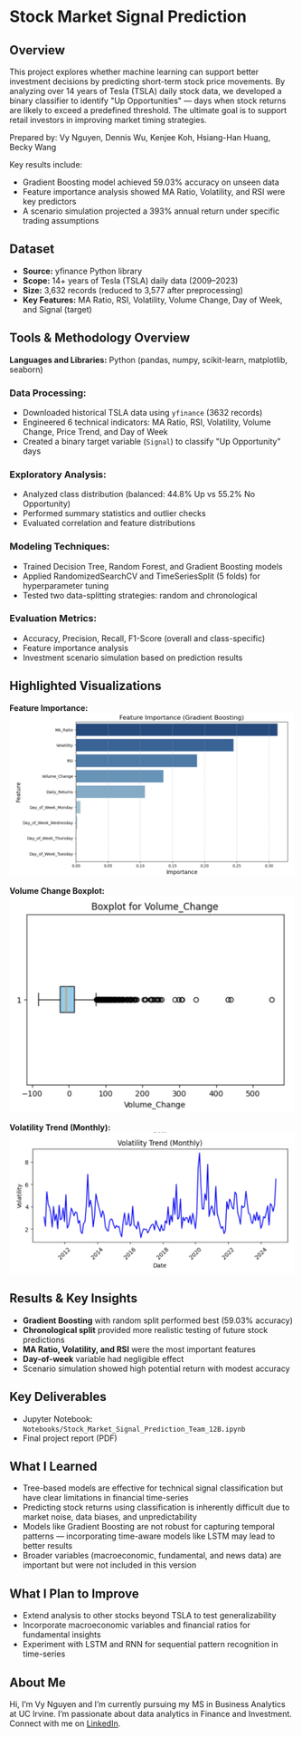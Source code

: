 
# Stock Market Signal Prediction

## Overview
This project explores whether machine learning can support better investment decisions by predicting short-term stock price movements. By analyzing over 14 years of Tesla (TSLA) daily stock data, we developed a binary classifier to identify "Up Opportunities" — days when stock returns are likely to exceed a predefined threshold. The ultimate goal is to support retail investors in improving market timing strategies.

Prepared by: Vy Nguyen, Dennis Wu, Kenjee Koh, Hsiang-Han Huang, Becky Wang

Key results include:
- Gradient Boosting model achieved 59.03% accuracy on unseen data
- Feature importance analysis showed MA Ratio, Volatility, and RSI were key predictors
- A scenario simulation projected a 393% annual return under specific trading assumptions

## Dataset
- **Source:** yfinance Python library
- **Scope:** 14+ years of Tesla (TSLA) daily data (2009–2023)
- **Size:** 3,632 records (reduced to 3,577 after preprocessing)
- **Key Features:** MA Ratio, RSI, Volatility, Volume Change, Day of Week, and Signal (target)

## Tools & Methodology Overview
**Languages and Libraries:** Python (pandas, numpy, scikit-learn, matplotlib, seaborn)

### Data Processing:
- Downloaded historical TSLA data using `yfinance` (3632 records)
- Engineered 6 technical indicators: MA Ratio, RSI, Volatility, Volume Change, Price Trend, and Day of Week
- Created a binary target variable (`Signal`) to classify "Up Opportunity" days

### Exploratory Analysis:
- Analyzed class distribution (balanced: 44.8% Up vs 55.2% No Opportunity)
- Performed summary statistics and outlier checks
- Evaluated correlation and feature distributions

### Modeling Techniques:
- Trained Decision Tree, Random Forest, and Gradient Boosting models
- Applied RandomizedSearchCV and TimeSeriesSplit (5 folds) for hyperparameter tuning
- Tested two data-splitting strategies: random and chronological

### Evaluation Metrics:
- Accuracy, Precision, Recall, F1-Score (overall and class-specific)
- Feature importance analysis
- Investment scenario simulation based on prediction results

## Highlighted Visualizations
**Feature Importance:**
![Feature Importance](Notebooks/feature_importance.png)

**Volume Change Boxplot:**
![Volume Boxplot](Notebooks/volume_boxplot.png)

**Volatility Trend (Monthly):**
![Volatility Trend](Notebooks/volatility_trend.png)

## Results & Key Insights
- **Gradient Boosting** with random split performed best (59.03% accuracy)
- **Chronological split** provided more realistic testing of future stock predictions
- **MA Ratio, Volatility, and RSI** were the most important features
- **Day-of-week** variable had negligible effect
- Scenario simulation showed high potential return with modest accuracy

## Key Deliverables
- Jupyter Notebook: `Notebooks/Stock_Market_Signal_Prediction_Team_12B.ipynb`
- Final project report (PDF)

## What I Learned
- Tree-based models are effective for technical signal classification but have clear limitations in financial time-series
- Predicting stock returns using classification is inherently difficult due to market noise, data biases, and unpredictability
- Models like Gradient Boosting are not robust for capturing temporal patterns — incorporating time-aware models like LSTM may lead to better results
- Broader variables (macroeconomic, fundamental, and news data) are important but were not included in this version

## What I Plan to Improve
- Extend analysis to other stocks beyond TSLA to test generalizability
- Incorporate macroeconomic variables and financial ratios for fundamental insights
- Experiment with LSTM and RNN for sequential pattern recognition in time-series

## About Me
Hi, I’m Vy Nguyen and I’m currently pursuing my MS in Business Analytics at UC Irvine. I’m passionate about data analytics in Finance and Investment. Connect with me on [LinkedIn](https://www.linkedin.com/in/vy-ngoc-lan-nguyen).

